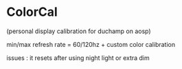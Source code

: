 # ColorCal
(personal display calibration for duchamp on aosp)

min/max refresh rate = 60/120hz + custom color calibration

issues : it resets after using night light or extra dim

